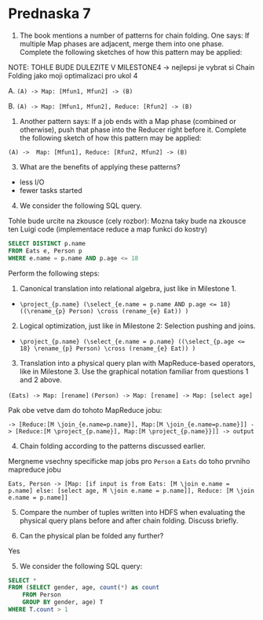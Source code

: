 # Prednaska 7

1. The book mentions a number of patterns for chain folding. One says: If multiple Map phases are adjacent, merge them into one phase. Complete the following sketches of how this pattern may be applied:

NOTE: TOHLE BUDE DULEZITE V MILESTONE4 -> nejlepsi je vybrat si Chain Folding jako moji optimalizaci pro ukol 4

A. `(A) -> Map: [Mfun1, Mfun2] -> (B)`

B. `(A) -> Map: [Mfun1, Mfun2], Reduce: [Rfun2] -> (B)`

1. Another pattern says: If a job ends with a Map phase (combined or otherwise), push that phase into the Reducer right before it. Complete the following sketch of how this pattern may be applied:

`(A) ->  Map: [Mfun1], Reduce: [Rfun2, Mfun2] -> (B)`

3. What are the benefits of applying these patterns?

- less I/O
- fewer tasks started

4. We consider the following SQL query.

Tohle bude urcite na zkousce (cely rozbor):
Mozna taky bude na zkousce ten Luigi code (implementace reduce a map funkci do kostry)

```SQL
SELECT DISTINCT p.name
FROM Eats e, Person p
WHERE e.name = p.name AND p.age <= 18
```

Perform the following steps:

1. Canonical translation into relational algebra, just like in Milestone 1.

- `\project_{p.name} (\select_{e.name = p.name AND p.age <= 18} ((\rename_{p} Person) \cross (rename_{e} Eat)) )`

2. Logical optimization, just like in Milestone 2: Selection pushing and joins.

- `\project_{p.name} (\select_{e.name = p.name} ((\select_{p.age <= 18} \rename_{p} Person) \cross (rename_{e} Eat)) )`

3. Translation into a physical query plan with MapReduce-based operators, like in Milestone 3. Use the graphical notation familiar from questions 1 and 2 above.

`(Eats) -> Map: [rename]`
`(Person) -> Map: [rename] -> Map: [select age]`

Pak obe vetve dam do tohoto MapReduce jobu:

`-> [Reduce:[M \join_{e.name=p.name}], Map:[M \join_{e.name=p.name}]] -> [Reduce:[M \project_{p.name}], Map:[M \project_{p.name}}]] -> output`

4. Chain folding according to the patterns discussed earlier.

Mergneme vsechny specificke map jobs pro `Person` a `Eats` do toho prvniho mapreduce jobu

`Eats, Person -> [Map: [if input is from Eats: [M \join e.name = p.name] else: [select age, M \join e.name = p.name]], Reduce: [M \join e.name = p.name]]`

5. Compare the number of tuples written into HDFS when evaluating the physical query plans before and after chain folding. Discuss briefly.

6. Can the physical plan be folded any further?

Yes

5. We consider the following SQL query:

```SQL
SELECT *
FROM (SELECT gender, age, count(*) as count
    FROM Person
    GROUP BY gender, age) T
WHERE T.count > 1
```
